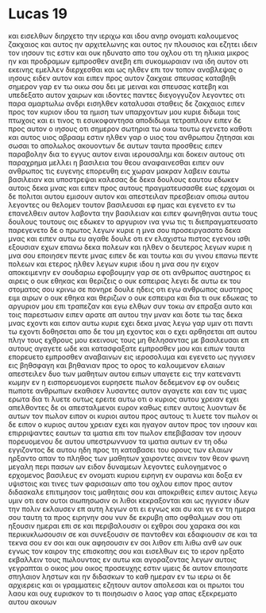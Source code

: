 # Lucas 19
και εισελθων διηρχετο την ιεριχω
και ιδου ανηρ ονοματι καλουμενος ζακχαιος και αυτος ην αρχιτελωνης και ουτος ην πλουσιος
και εζητει ιδειν τον ιησουν τις εστιν και ουκ ηδυνατο απο του οχλου οτι τη ηλικια μικρος ην
και προδραμων εμπροσθεν ανεβη επι συκομωραιαν ινα ιδη αυτον οτι εκεινης εμελλεν διερχεσθαι
και ως ηλθεν επι τον τοπον αναβλεψας ο ιησους ειδεν αυτον και ειπεν προς αυτον ζακχαιε σπευσας καταβηθι σημερον γαρ εν τω οικω σου δει με μειναι
και σπευσας κατεβη και υπεδεξατο αυτον χαιρων
και ιδοντες παντες διεγογγυζον λεγοντες οτι παρα αμαρτωλω ανδρι εισηλθεν καταλυσαι
σταθεις δε ζακχαιος ειπεν προς τον κυριον ιδου τα ημιση των υπαρχοντων μου κυριε διδωμι τοις πτωχοις και ει τινος τι εσυκοφαντησα αποδιδωμι τετραπλουν
ειπεν δε προς αυτον ο ιησους οτι σημερον σωτηρια τω οικω τουτω εγενετο καθοτι και αυτος υιος αβρααμ εστιν
ηλθεν γαρ ο υιος του ανθρωπου ζητησαι και σωσαι το απολωλος
ακουοντων δε αυτων ταυτα προσθεις ειπεν παραβολην δια το εγγυς αυτον ειναι ιερουσαλημ και δοκειν αυτους οτι παραχρημα μελλει η βασιλεια του θεου αναφαινεσθαι
ειπεν ουν ανθρωπος τις ευγενης επορευθη εις χωραν μακραν λαβειν εαυτω βασιλειαν και υποστρεψαι
καλεσας δε δεκα δουλους εαυτου εδωκεν αυτοις δεκα μνας και ειπεν προς αυτους πραγματευσασθε εως ερχομαι
οι δε πολιται αυτου εμισουν αυτον και απεστειλαν πρεσβειαν οπισω αυτου λεγοντες ου θελομεν τουτον βασιλευσαι εφ ημας
και εγενετο εν τω επανελθειν αυτον λαβοντα την βασιλειαν και ειπεν φωνηθηναι αυτω τους δουλους τουτους οις εδωκεν το αργυριον ινα γνω τις τι διεπραγματευσατο
παρεγενετο δε ο πρωτος λεγων κυριε η μνα σου προσειργασατο δεκα μνας
και ειπεν αυτω ευ αγαθε δουλε οτι εν ελαχιστω πιστος εγενου ισθι εξουσιαν εχων επανω δεκα πολεων
και ηλθεν ο δευτερος λεγων κυριε η μνα σου εποιησεν πεντε μνας
ειπεν δε και τουτω και συ γινου επανω πεντε πολεων
και ετερος ηλθεν λεγων κυριε ιδου η μνα σου ην ειχον αποκειμενην εν σουδαριω
εφοβουμην γαρ σε οτι ανθρωπος αυστηρος ει αιρεις ο ουκ εθηκας και θεριζεις ο ουκ εσπειρας
λεγει δε αυτω εκ του στοματος σου κρινω σε πονηρε δουλε ηδεις οτι εγω ανθρωπος αυστηρος ειμι αιρων ο ουκ εθηκα και θεριζων ο ουκ εσπειρα
και δια τι ουκ εδωκας το αργυριον μου επι τραπεζαν και εγω ελθων συν τοκω αν επραξα αυτο
και τοις παρεστωσιν ειπεν αρατε απ αυτου την μναν και δοτε τω τας δεκα μνας εχοντι
και ειπον αυτω κυριε εχει δεκα μνας
λεγω γαρ υμιν οτι παντι τω εχοντι δοθησεται απο δε του μη εχοντος και ο εχει αρθησεται απ αυτου
πλην τους εχθρους μου εκεινους τους μη θελησαντας με βασιλευσαι επ αυτους αγαγετε ωδε και κατασφαξατε εμπροσθεν μου
και ειπων ταυτα επορευετο εμπροσθεν αναβαινων εις ιεροσολυμα
και εγενετο ως ηγγισεν εις βηθσφαγη και βηθανιαν προς το ορος το καλουμενον ελαιων απεστειλεν δυο των μαθητων αυτου
ειπων υπαγετε εις την κατεναντι κωμην εν η εισπορευομενοι ευρησετε πωλον δεδεμενον εφ ον ουδεις πωποτε ανθρωπων εκαθισεν λυσαντες αυτον αγαγετε
και εαν τις υμας ερωτα δια τι λυετε ουτως ερειτε αυτω οτι ο κυριος αυτου χρειαν εχει
απελθοντες δε οι απεσταλμενοι ευρον καθως ειπεν αυτοις
λυοντων δε αυτων τον πωλον ειπον οι κυριοι αυτου προς αυτους τι λυετε τον πωλον
οι δε ειπον ο κυριος αυτου χρειαν εχει
και ηγαγον αυτον προς τον ιησουν και επιρριψαντες εαυτων τα ιματια επι τον πωλον επεβιβασαν τον ιησουν
πορευομενου δε αυτου υπεστρωννυον τα ιματια αυτων εν τη οδω
εγγιζοντος δε αυτου ηδη προς τη καταβασει του ορους των ελαιων ηρξαντο απαν το πληθος των μαθητων χαιροντες αινειν τον θεον φωνη μεγαλη περι πασων ων ειδον δυναμεων
λεγοντες ευλογημενος ο ερχομενος βασιλευς εν ονοματι κυριου ειρηνη εν ουρανω και δοξα εν υψιστοις
και τινες των φαρισαιων απο του οχλου ειπον προς αυτον διδασκαλε επιτιμησον τοις μαθηταις σου
και αποκριθεις ειπεν αυτοις λεγω υμιν οτι εαν ουτοι σιωπησωσιν οι λιθοι κεκραξονται
και ως ηγγισεν ιδων την πολιν εκλαυσεν επ αυτη
λεγων οτι ει εγνως και συ και γε εν τη ημερα σου ταυτη τα προς ειρηνην σου νυν δε εκρυβη απο οφθαλμων σου
οτι ηξουσιν ημεραι επι σε και περιβαλουσιν οι εχθροι σου χαρακα σοι και περικυκλωσουσιν σε και συνεξουσιν σε παντοθεν
και εδαφιουσιν σε και τα τεκνα σου εν σοι και ουκ αφησουσιν εν σοι λιθον επι λιθω ανθ ων ουκ εγνως τον καιρον της επισκοπης σου
και εισελθων εις το ιερον ηρξατο εκβαλλειν τους πωλουντας εν αυτω και αγοραζοντας
λεγων αυτοις γεγραπται ο οικος μου οικος προσευχης εστιν υμεις δε αυτον εποιησατε σπηλαιον ληστων
και ην διδασκων το καθ ημεραν εν τω ιερω οι δε αρχιερεις και οι γραμματεις εζητουν αυτον απολεσαι και οι πρωτοι του λαου
και ουχ ευρισκον το τι ποιησωσιν ο λαος γαρ απας εξεκρεματο αυτου ακουων
